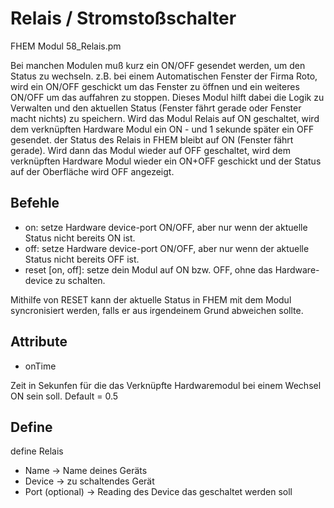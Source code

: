 
# Relais / Stromstoßschalter
FHEM Modul 58_Relais.pm

Bei manchen Modulen muß kurz ein ON/OFF gesendet werden, um den Status zu wechseln. z.B. bei einem Automatischen Fenster der Firma Roto, wird ein ON/OFF geschickt um das Fenster zu öffnen und ein weiteres ON/OFF um das auffahren zu stoppen.
Dieses Modul hilft dabei die Logik zu Verwalten und den aktuellen Status (Fenster fährt gerade oder Fenster macht nichts) zu speichern.
Wird das Modul Relais auf ON geschaltet, wird dem verknüpften Hardware Modul ein ON - und 1 sekunde später ein OFF gesendet. der Status des Relais in FHEM bleibt auf ON (Fenster fährt gerade). Wird dann das Modul wieder auf OFF geschaltet, wird dem verknüpften Hardware Modul wieder ein ON+OFF geschickt und der Status auf der Oberfläche wird OFF angezeigt.

## Befehle
* on: setze Hardware device-port ON/OFF, aber nur wenn der aktuelle Status nicht bereits ON ist.
* off: setze Hardware device-port ON/OFF, aber nur wenn der aktuelle Status nicht bereits OFF ist.
* reset [on, off]: setze dein Modul auf ON bzw. OFF, ohne das Hardware-device zu schalten.

Mithilfe von RESET kann der aktuelle Status in FHEM mit dem Modul syncronisiert werden, falls er aus irgendeinem Grund abweichen sollte.

## Attribute
* onTime

Zeit in Sekunfen für die das Verknüpfte Hardwaremodul bei einem Wechsel ON sein soll. Default = 0.5

## Define

define <name> Relais <device> <port>

* Name -> Name deines Geräts
* Device -> zu schaltendes Gerät 
* Port (optional) -> Reading des Device das geschaltet werden soll
